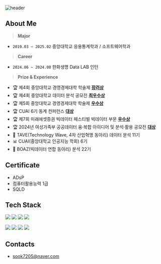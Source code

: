 ![header](https://capsule-render.vercel.app/api?type=waving&color=gradient&customColorList=8&height=150&section=header&text=Yunbin%20Heo&fontSize=40&fontAlignY=30&fontAlign=20)

## **About Me**

> **Major**  
+ `2019.03 ~ 2025.02` 중앙대학교 응용통계학과 / 소프트웨어학과

> **Career**
+ `2024.06 ~ 2024.08` 한화생명 Data LAB 인턴

> **Prize & Experience**
- 🏆 제4회 중앙대학교 경영경제대학 학술제 **[장려상](https://github.com/binineni/2023_academic_festival)**
- 🏆 제4회 중앙대학교 데이터 분석 공모전 **[최우수상](https://github.com/binineni/Recruitment_Text_Mining)**
- 🏆 제5회 중앙대학교 경영경제대학 학술제 **[우수상](https://github.com/binineni/2024_acamedic_festival)**
- 🏆 CUAI 6기 동계 컨퍼런스 **[대상](https://github.com/binineni/IPO_Indicators_CS)**
- 🏆 제7회 미래에셋증권 빅데이터 페스티벌 빅데이터 부문 **[우수상](https://github.com/binineni/IPO_Indicators_CS)**
- 🏆 2024년 여성가족부 공공데이터 융·복합 아이디어 및 분석·활용 공모전 **[대상](**[우수상](https://github.com/binineni/IPO_Indicators_CS)**)**
- 🌊 TAVE(Technology Wave, 4차 산업혁명 동아리) 데이터 분석 11기
- 📊 CUAI(중앙대학교 인공지능 학회) 6기
- 🐘 BOAZ(빅데이터 연합 동아리) 분석 22기

## **Certificate**
- ADsP
- 컴퓨터활용능력 1급
- SQLD


## **Tech Stack**

<img src="https://img.shields.io/badge/Python-3776AB?logo=Python&logoColor=white"> <img src="https://img.shields.io/badge/C-4479A1?logo=C&logoColor=white"> <img src="https://img.shields.io/badge/RStudio-75AADB?logo=RStudio&logoColor=white"> <img src="https://img.shields.io/badge/SPSS-3B5998?logo=IBM&logoColor=white">


<img src="https://img.shields.io/badge/Colab-F9AB00?logo=GoogleColab&logoColor=white"> <img src="https://img.shields.io/badge/Jupyter-F37626?logo=Jupyter&logoColor=white"> <img src="https://img.shields.io/badge/Visual Studio Code-007ACC?logo=Visual Studio Code&logoColor=white"> <img src="https://img.shields.io/badge/PyTorch-EE4C2C?style=flat&logo=PyTorch&logoColor=white"/>

## **Contacts**
- sook7205@naver.com
